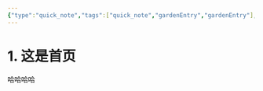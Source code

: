 ```yaml
---
{"type":"quick_note","tags":["quick_note","gardenEntry","gardenEntry"],"title":"My Obsidian","author":"codertoro","establish":"2025-03-03 20：01：58","dg-home":"true","dg-publish":true,"permalink":"/Ideas/000-主页/","dgPassFrontmatter":true,"created":"2025-03-04T09:16:00.841+08:00","updated":"2025-03-04T09:16:35.732+08:00"}
---
```


# 1. 这是首页
哈哈哈哈